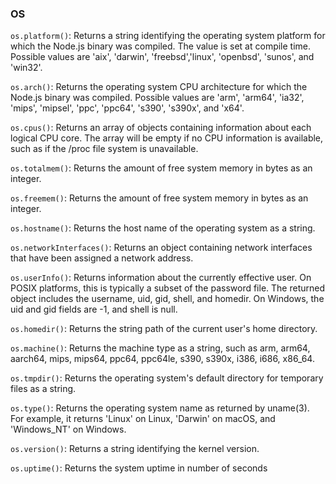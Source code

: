 ### OS

`os.platform()`: Returns a string identifying the operating system platform for which the Node.js binary was compiled. 
The value is set at compile time. Possible values are 'aix', 'darwin', 'freebsd','linux', 'openbsd', 'sunos', and 'win32'.

`os.arch()`: Returns the operating system CPU architecture for which the Node.js binary was compiled. 
Possible values are 'arm', 'arm64', 'ia32', 'mips', 'mipsel', 'ppc', 'ppc64', 's390', 's390x', and 'x64'.

`os.cpus()`: Returns an array of objects containing information about each logical CPU core. 
The array will be empty if no CPU information is available, such as if the /proc file system is unavailable.

`os.totalmem()`: Returns the amount of free system memory in bytes as an integer.

`os.freemem()`: Returns the amount of free system memory in bytes as an integer.

`os.hostname()`: Returns the host name of the operating system as a string.

`os.networkInterfaces()`: Returns an object containing network interfaces that have been assigned a network address. 

`os.userInfo()`: Returns information about the currently effective user. On POSIX platforms, this is typically a subset of the password file. 
The returned object includes the username, uid, gid, shell, and homedir. On Windows, the uid and gid fields are -1, and shell is null.

`os.homedir()`: Returns the string path of the current user's home directory.

`os.machine()`: Returns the machine type as a string, such as arm, arm64, aarch64, mips, mips64, ppc64, ppc64le, s390, s390x, i386, i686, x86_64.

`os.tmpdir()`: Returns the operating system's default directory for temporary files as a string.

`os.type()`: Returns the operating system name as returned by uname(3). For example, it returns 'Linux' on Linux, 'Darwin'
on macOS, and 'Windows_NT' on Windows.

`os.version()`: Returns a string identifying the kernel version.

`os.uptime()`: Returns the system uptime in number of seconds
